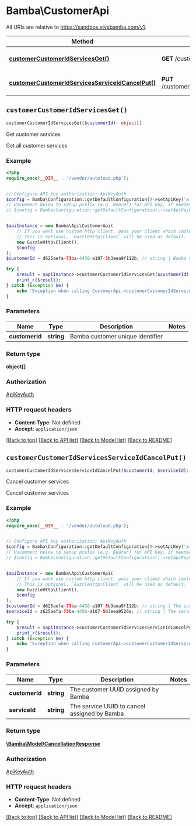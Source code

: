 # Bamba\CustomerApi

All URIs are relative to https://sandbox.vivebamba.com/v1.

Method | HTTP request | Description
------------- | ------------- | -------------
[**customerCustomerIdServicesGet()**](CustomerApi.md#customerCustomerIdServicesGet) | **GET** /customer/{customerId}/services | Get customer services
[**customerCustomerIdServicesServiceIdCancelPut()**](CustomerApi.md#customerCustomerIdServicesServiceIdCancelPut) | **PUT** /customer/{customerId}/services/{serviceId}/cancel | Cancel customer services


## `customerCustomerIdServicesGet()`

```php
customerCustomerIdServicesGet($customerId): object[]
```

Get customer services

Get all customer services

### Example

```php
<?php
require_once(__DIR__ . '/vendor/autoload.php');


// Configure API key authorization: ApiKeyAuth
$config = Bamba\Configuration::getDefaultConfiguration()->setApiKey('x-api-key', 'YOUR_API_KEY');
// Uncomment below to setup prefix (e.g. Bearer) for API key, if needed
// $config = Bamba\Configuration::getDefaultConfiguration()->setApiKeyPrefix('x-api-key', 'Bearer');


$apiInstance = new Bamba\Api\CustomerApi(
    // If you want use custom http client, pass your client which implements `GuzzleHttp\ClientInterface`.
    // This is optional, `GuzzleHttp\Client` will be used as default.
    new GuzzleHttp\Client(),
    $config
);
$customerId = d625aefa-73ba-4458-a107-5b3eea9f112b; // string | Bamba customer unique identifier

try {
    $result = $apiInstance->customerCustomerIdServicesGet($customerId);
    print_r($result);
} catch (Exception $e) {
    echo 'Exception when calling CustomerApi->customerCustomerIdServicesGet: ', $e->getMessage(), PHP_EOL;
}
```

### Parameters

Name | Type | Description  | Notes
------------- | ------------- | ------------- | -------------
 **customerId** | **string**| Bamba customer unique identifier |

### Return type

**object[]**

### Authorization

[ApiKeyAuth](../../README.md#ApiKeyAuth)

### HTTP request headers

- **Content-Type**: Not defined
- **Accept**: `application/json`

[[Back to top]](#) [[Back to API list]](../../README.md#endpoints)
[[Back to Model list]](../../README.md#models)
[[Back to README]](../../README.md)

## `customerCustomerIdServicesServiceIdCancelPut()`

```php
customerCustomerIdServicesServiceIdCancelPut($customerId, $serviceId): \Bamba\Model\CancellationResponse
```

Cancel customer services

Cancel customer services

### Example

```php
<?php
require_once(__DIR__ . '/vendor/autoload.php');


// Configure API key authorization: ApiKeyAuth
$config = Bamba\Configuration::getDefaultConfiguration()->setApiKey('x-api-key', 'YOUR_API_KEY');
// Uncomment below to setup prefix (e.g. Bearer) for API key, if needed
// $config = Bamba\Configuration::getDefaultConfiguration()->setApiKeyPrefix('x-api-key', 'Bearer');


$apiInstance = new Bamba\Api\CustomerApi(
    // If you want use custom http client, pass your client which implements `GuzzleHttp\ClientInterface`.
    // This is optional, `GuzzleHttp\Client` will be used as default.
    new GuzzleHttp\Client(),
    $config
);
$customerId = d625aefa-73ba-4458-a107-5b3eea9f112b; // string | The customer UUID assigned by Bamba
$serviceId = z625aefa-73ba-4458-a107-5b3eea9526a; // string | The service UUID to cancel assigned by Bamba

try {
    $result = $apiInstance->customerCustomerIdServicesServiceIdCancelPut($customerId, $serviceId);
    print_r($result);
} catch (Exception $e) {
    echo 'Exception when calling CustomerApi->customerCustomerIdServicesServiceIdCancelPut: ', $e->getMessage(), PHP_EOL;
}
```

### Parameters

Name | Type | Description  | Notes
------------- | ------------- | ------------- | -------------
 **customerId** | **string**| The customer UUID assigned by Bamba |
 **serviceId** | **string**| The service UUID to cancel assigned by Bamba |

### Return type

[**\Bamba\Model\CancellationResponse**](../Model/CancellationResponse.md)

### Authorization

[ApiKeyAuth](../../README.md#ApiKeyAuth)

### HTTP request headers

- **Content-Type**: Not defined
- **Accept**: `application/json`

[[Back to top]](#) [[Back to API list]](../../README.md#endpoints)
[[Back to Model list]](../../README.md#models)
[[Back to README]](../../README.md)
